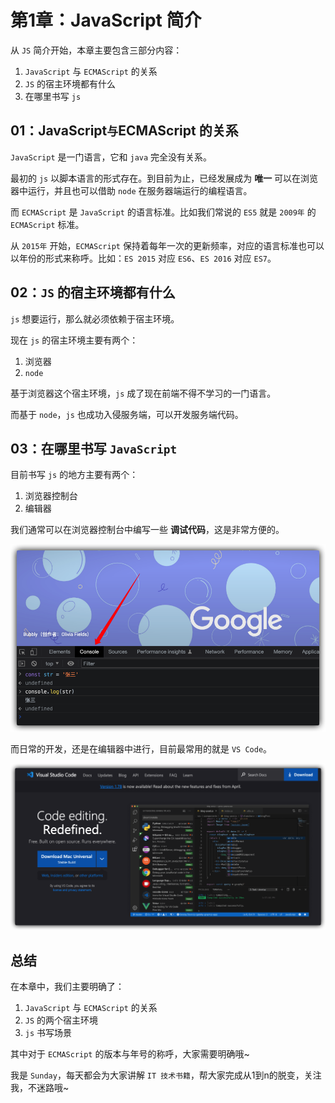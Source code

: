 # 第1章：JavaScript 简介

从 `JS` 简介开始，本章主要包含三部分内容：

1. `JavaScript` 与 `ECMAScript` 的关系
2. `JS` 的宿主环境都有什么
3. 在哪里书写 `js`



## 01：JavaScript` 与 `ECMAScript 的关系

`JavaScript` 是一门语言，它和 `java` 完全没有关系。

最初的 `js` 以脚本语言的形式存在。到目前为止，已经发展成为 **唯一** 可以在浏览器中运行，并且也可以借助 `node` 在服务器端运行的编程语言。

而 `ECMAScript` 是 `JavaScript` 的语言标准。比如我们常说的 `ES5` 就是 `2009年` 的 `ECMAScript` 标准。

从 `2015年` 开始，`ECMAScript` 保持着每年一次的更新频率，对应的语言标准也可以以年份的形式来称呼。比如：`ES 2015` 对应 `ES6`、`ES 2016` 对应 `ES7`。



## 02：`JS` 的宿主环境都有什么

`js` 想要运行，那么就必须依赖于宿主环境。

现在 `js` 的宿主环境主要有两个：

1. 浏览器
2. `node`

基于浏览器这个宿主环境，`js` 成了现在前端不得不学习的一门语言。

而基于 `node`，`js` 也成功入侵服务端，可以开发服务端代码。



## 03：在哪里书写 `JavaScript`

目前书写 `js` 的地方主要有两个：

1. 浏览器控制台
2. 编辑器

我们通常可以在浏览器控制台中编写一些 **调试代码**，这是非常方便的。

![image-20230524145813970](%E7%AC%AC1%E7%AB%A0%EF%BC%9AJavaScript%20%E7%AE%80%E4%BB%8B.assets/image-20230524145813970.png)

而日常的开发，还是在编辑器中进行，目前最常用的就是 `VS Code`。

![image-20230524145840810](%E7%AC%AC1%E7%AB%A0%EF%BC%9AJavaScript%20%E7%AE%80%E4%BB%8B.assets/image-20230524145840810.png)



## 总结

在本章中，我们主要明确了：

1. `JavaScript` 与 `ECMAScript` 的关系
2. `JS` 的两个宿主环境
3.  `js` 书写场景

其中对于 `ECMAScript` 的版本与年号的称呼，大家需要明确哦~

我是 `Sunday`，每天都会为大家讲解 `IT 技术书籍`，帮大家完成从1到n的脱变，关注我，不迷路哦~
